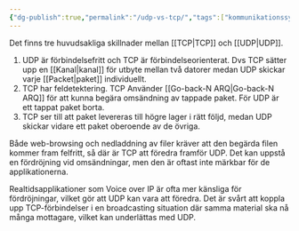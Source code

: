 ```yaml
---
{"dg-publish":true,"permalink":"/udp-vs-tcp/","tags":["kommunikationssystem"]}
---
```


Det finns tre huvudsakliga skillnader mellan [[TCP\|TCP]] och [[UDP\|UDP]].
1. UDP är förbindelsefritt och TCP är förbindelseorienterat. Dvs TCP sätter upp en [[Kanal\|kanal]] för utbyte mellan två datorer medan UDP skickar varje [[Packet\|paket]] individuellt.
2. TCP har feldetektering. TCP Använder [[Go-back-N ARQ\|Go-back-N ARQ]] för att kunna begära omsändning av tappade paket. För UDP är ett tappat paket borta. 
3. TCP ser till att paket levereras till högre lager i rätt följd, medan UDP skickar vidare ett paket oberoende av de övriga.

Både web-browsing och nedladdning av filer kräver att den begärda filen kommer fram felfritt, så där är TCP att föredra framför UDP. Det kan uppstå en fördröjning vid omsändningar, men den är oftast inte märkbar för de applikationerna.

Realtidsapplikationer som Voice over IP är ofta mer känsliga för fördröjningar, vilket gör att UDP kan vara att föredra. Det är svårt att koppla upp TCP-förbindelser i en broadcasting situation där samma material ska nå många mottagare, vilket kan underlättas med UDP.